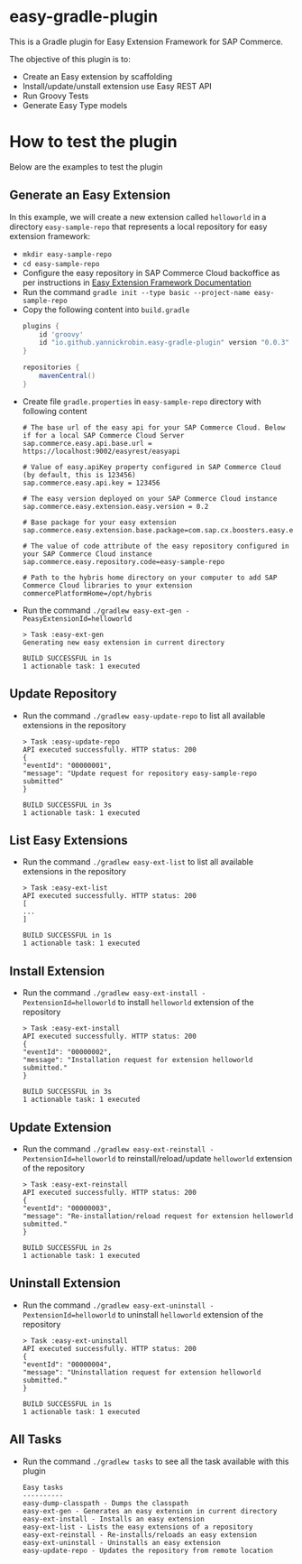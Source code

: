 # easy-gradle-plugin

This is a Gradle plugin for Easy Extension Framework for SAP Commerce.

The objective of this plugin is to:
- Create an Easy extension by scaffolding
- Install/update/unstall extension use Easy REST API
- Run Groovy Tests
- Generate Easy Type models

# How to test the plugin
  Below are the examples to test the plugin
## Generate an Easy Extension
In this example, we will create a new extension called `helloworld` in a directory `easy-sample-repo` that represents a local repository for easy extension framework:
- `mkdir easy-sample-repo`
- `cd easy-sample-repo`
- Configure the easy repository in SAP Commerce Cloud backoffice as per instructions in [Easy Extension Framework Documentation](https://sap.github.io/easy-extension-framework/configuring-an-easy-repository-in-backoffice/#configuring-a-local-repository)
- Run the command `gradle init --type basic --project-name easy-sample-repo`
- Copy the following content into `build.gradle`
    ```groovy
    plugins {
        id 'groovy'
        id "io.github.yannickrobin.easy-gradle-plugin" version "0.0.3"
    }
    
    repositories {
        mavenCentral()
    }
    ```
- Create file `gradle.properties` in `easy-sample-repo` directory with following content
    ```properties
    # The base url of the easy api for your SAP Commerce Cloud. Below if for a local SAP Commerce Cloud Server
    sap.commerce.easy.api.base.url = https://localhost:9002/easyrest/easyapi
    
    # Value of easy.apiKey property configured in SAP Commerce Cloud (by default, this is 123456)
    sap.commerce.easy.api.key = 123456
    
    # The easy version deployed on your SAP Commerce Cloud instance
    sap.commerce.easy.extension.easy.version = 0.2
    
    # Base package for your easy extension
    sap.commerce.easy.extension.base.package=com.sap.cx.boosters.easy.extension
    
    # The value of code attribute of the easy repository configured in your SAP Commerce Cloud instance
    sap.commerce.easy.repository.code=easy-sample-repo
    
    # Path to the hybris home directory on your computer to add SAP Commerce Cloud libraries to your extension
    commercePlatformHome=/opt/hybris
    ```
- Run the command `./gradlew easy-ext-gen -PeasyExtensionId=helloworld`
  ```
  > Task :easy-ext-gen
  Generating new easy extension in current directory

  BUILD SUCCESSFUL in 1s
  1 actionable task: 1 executed
  ```

## Update Repository
- Run the command `./gradlew easy-update-repo` to list all available extensions in the repository
  ```
  > Task :easy-update-repo
  API executed successfully. HTTP status: 200
  {
  "eventId": "00000001",
  "message": "Update request for repository easy-sample-repo submitted"
  }
  
  BUILD SUCCESSFUL in 3s
  1 actionable task: 1 executed
  ```

## List Easy Extensions
- Run the command `./gradlew easy-ext-list` to list all available extensions in the repository

    ```
    > Task :easy-ext-list
  API executed successfully. HTTP status: 200
  [
    ...
  ]
    
    BUILD SUCCESSFUL in 1s
    1 actionable task: 1 executed
    ```

## Install Extension
- Run the command `./gradlew easy-ext-install -PextensionId=helloworld` to install `helloworld` extension of the repository
  ```
  > Task :easy-ext-install
  API executed successfully. HTTP status: 200
  {
  "eventId": "00000002",
  "message": "Installation request for extension helloworld submitted."
  }
  
  BUILD SUCCESSFUL in 3s
  1 actionable task: 1 executed
  ```

## Update Extension
- Run the command `./gradlew easy-ext-reinstall -PextensionId=helloworld` to reinstall/reload/update `helloworld` extension of the repository
  ```
  > Task :easy-ext-reinstall
  API executed successfully. HTTP status: 200
  {
  "eventId": "00000003",
  "message": "Re-installation/reload request for extension helloworld submitted."
  }
  
  BUILD SUCCESSFUL in 2s
  1 actionable task: 1 executed
  ```

## Uninstall Extension
- Run the command `./gradlew easy-ext-uninstall -PextensionId=helloworld` to uninstall `helloworld` extension of the repository
  ```
  > Task :easy-ext-uninstall
  API executed successfully. HTTP status: 200
  {
  "eventId": "00000004",
  "message": "Uninstallation request for extension helloworld submitted."
  }
  
  BUILD SUCCESSFUL in 1s
  1 actionable task: 1 executed
  ```

## All Tasks
- Run the command `./gradlew tasks` to see all the task available with this plugin

  ```
  Easy tasks
  ----------
  easy-dump-classpath - Dumps the classpath
  easy-ext-gen - Generates an easy extension in current directory
  easy-ext-install - Installs an easy extension
  easy-ext-list - Lists the easy extensions of a repository
  easy-ext-reinstall - Re-installs/reloads an easy extension
  easy-ext-uninstall - Uninstalls an easy extension
  easy-update-repo - Updates the repository from remote location
  ```

